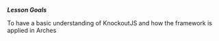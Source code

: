 ***Lesson Goals***

To have a basic understanding of KnockoutJS and how the framework is applied in Arches

